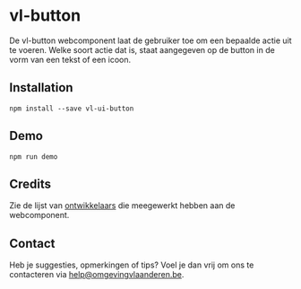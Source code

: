 # vl-button
De vl-button webcomponent laat de gebruiker toe om een bepaalde actie uit te voeren. Welke soort actie dat is, staat aangegeven op de button in de vorm van een tekst of een icoon.

## Installation
```
npm install --save vl-ui-button
```

## Demo
```
npm run demo
```

## Credits
Zie de lijst van [ontwikkelaars](https://github.com/milieuinfo/webcomponent-vl-ui-button/graphs/contributors) die meegewerkt hebben aan de webcomponent.

## Contact
Heb je suggesties, opmerkingen of tips? Voel je dan vrij om ons te contacteren via help@omgevingvlaanderen.be.